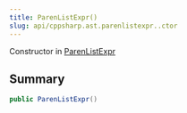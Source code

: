 ```yaml
---
title: ParenListExpr()
slug: api/cppsharp.ast.parenlistexpr..ctor
---
```

Constructor in [ParenListExpr](/api/cppsharp/ast/parenlistexpr)

## Summary



```csharp
public ParenListExpr()
```


